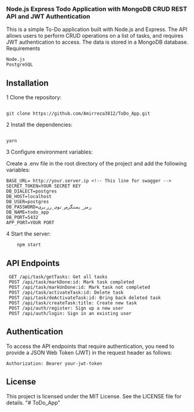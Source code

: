 ### Node.js Express Todo Application with MongoDB CRUD REST API and JWT Authentication

This is a simple To-Do application built with Node.js and Express. The API allows users to perform CRUD operations on a list of tasks, and requires JWT authentication to access. The data is stored in a MongoDB database.
Requirements

    Node.js
    PostgreSQL

## Installation

1 Clone the repository:

```

git clone https://github.com/Amirreza3812/ToDo_App.git

```

2 Install the dependencies:

```

yarn
```

3 Configure environment variables:

Create a .env file in the root directory of the project and add the following variables:

```                          
BASE_URL= http://your.server.ip <!-- This line for swagger -->
SECRET_TOKEN=YOUR SECRET KEY
DB_DIALECT=postgres
DB_HOST=localhost
DB_USER=postgres
DB_PASSWORD=رمز_پستگرس_توی_رزبری
DB_NAME=todo_app
DB_PORT=5432
APP_PORT=YOUR PORT

```

4 Start the server:

```
    npm start
```

## API Endpoints

```
 GET /api/task/getTasks: Get all tasks
 POST /api/task/markDone:id: Mark task completed
 POST /api/task/markUnDone:id: Mark task not completed
 POST /api/task/activateTask:id: Delete task
 POST /api/task/deActivateTask:id: Bring back deleted task
 POST /api/task/createTask:title: Create new task
 POST /api/auth/register: Sign up a new user
 POST /api/auth/login: Sign in an existing user
```

## Authentication

To access the API endpoints that require authentication, you need to provide a JSON Web Token (JWT) in the request header as follows:

```
Authorization: Bearer your-jwt-token
```

## License

This project is licensed under the MIT License. See the LICENSE file for details.
"# ToDo_App"

